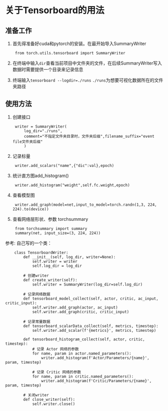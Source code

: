 # 关于Tensorboard的用法

## 准备工作

1. 首先得准备好cuda和pytorch的安装。在最开始导入SummaryWriter

        from torch.utils.tensorboard import SummaryWriter

2. 在终端中输入`dir`查看当前项目中文件夹的文件，在后续SummaryWriter写入数据时需要提供一个目录来记录信息

3. 终端输入`tensorboard --logdir=./runs` `./runs`为想要可视化数据所在的文件夹路径


## 使用方法

1. 创建接口

        writer = SummaryWriter(
            log_dir="./runs", 
            comment="不指定文件夹目录时，文件夹后缀",filename_suffix="event file文件夹后缀"
            )
2. 记录标量

        writer.add_scalars("name",{"dic":val},epoch)

3. 统计直方图add_histogram()

        writer.add_histogram("weight",self.fc.weight,epoch)

4. 查看模型图
        
        writer.add_graph(model=net,input_to_model=torch.randn(1,3, 224, 224).to(device))

5. 查看网络层形状、参数 torchsummary

        from torchsummary import summary
        summary(net, input_size=(3, 224, 224))

参考:
自己写的一个类：
        
        class TensorboardWriter:
            def __init__(self, log_dir, writer=None):
                self.writer = writer
                self.log_dir = log_dir

            # 创建writer
            def create_writer(self):
                self.writer = SummaryWriter(log_dir=self.log_dir)

            # 记录网络数据
            def tensorboard_model_collect(self, actor, critic, ac_input, critic_input):
                self.writer.add_graph(actor, ac_input)
                self.writer.add_graph(critic, critic_input)

            # 记录常量数据
            def tensorboard_scalarData_collect(self, metrics, timestep):
                self.writer.add_scalar(f'{metrics}', metrics, timestep)

            def tensorboard_histogram_collect(self, actor, critic, timestep):
                # 记录 Actor 网络的参数
                for name, param in actor.named_parameters():
                    writer.add_histogram(f'Actor/Parameters/{name}', param, timestep)

                # 记录 Critic 网络的参数
                for name, param in critic.named_parameters():
                    writer.add_histogram(f'Critic/Parameters/{name}', param, timestep)

            # 关闭writer
            def close_writer(self):
                self.writer.close()
    